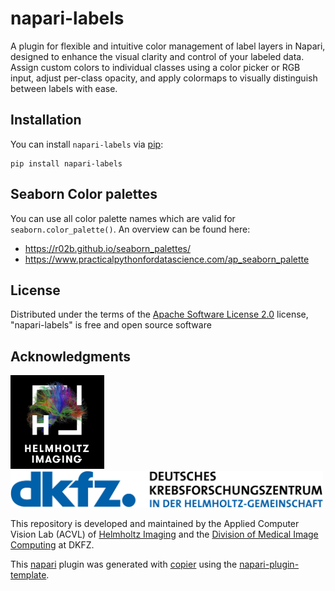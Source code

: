 # napari-labels

A plugin for flexible and intuitive color management of label layers in Napari, designed to enhance the visual clarity and control of your labeled data.
Assign custom colors to individual classes using a color picker or RGB input, adjust per-class opacity, and apply colormaps to visually distinguish between labels with ease.

## Installation

You can install `napari-labels` via [pip]:

```
pip install napari-labels
```

## Seaborn Color palettes

You can use all color palette names which are valid for `seaborn.color_palette()`.
An overview can be found here:

- https://r02b.github.io/seaborn_palettes/
- https://www.practicalpythonfordatascience.com/ap_seaborn_palette

## License

Distributed under the terms of the [Apache Software License 2.0] license,
"napari-labels" is free and open source software

## Acknowledgments

<p align="left">
  <img src="https://github.com/MIC-DKFZ/napari-labels/raw/main/imgs/Logos/HI_Logo.png" width="150"> &nbsp;&nbsp;&nbsp;&nbsp;
  <img src="https://github.com/MIC-DKFZ/napari-labels/raw/main/imgs/Logos/DKFZ_Logo.png" width="500">
</p>

This repository is developed and maintained by the Applied Computer Vision Lab (ACVL)
of [Helmholtz Imaging](https://www.helmholtz-imaging.de/) and the
[Division of Medical Image Computing](https://www.dkfz.de/en/medical-image-computing) at DKFZ.

This [napari] plugin was generated with [copier] using the [napari-plugin-template].

[apache software license 2.0]: http://www.apache.org/licenses/LICENSE-2.0
[copier]: https://copier.readthedocs.io/en/stable/
[napari]: https://github.com/napari/napari
[napari-plugin-template]: https://github.com/napari/napari-plugin-template
[pip]: https://pypi.org/project/pip/

